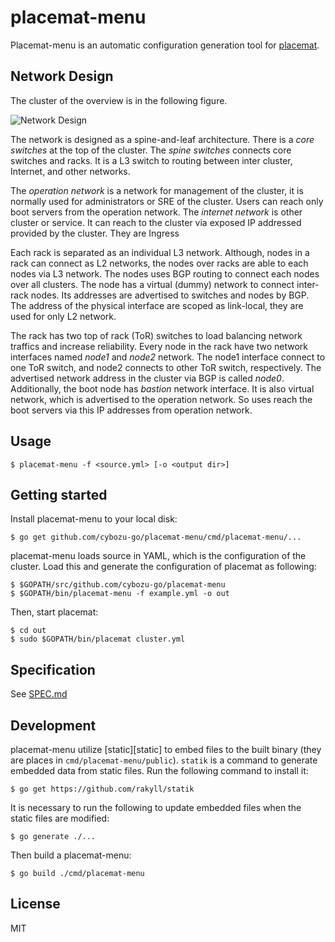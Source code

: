 # placemat-menu

Placemat-menu is an automatic configuration generation tool for [placemat][placemat].

## Network Design

The cluster of the overview is in the following figure.

![Network Design](http://www.plantuml.com/plantuml/png/hPF1IiGm48RlUOgX9pq4d3p1uYBePGNhJKH26tVBran9P-a-lcsIjIarwyLBwNp__y_03Ddqh1sVlbhXJCNQxbi3nIFr33TFbespXcyBq3qqiH9LIwSQYeVpLEiMHZQGEtgJEV_epvrncXkoi4iCr74wQ4lEG3aqN1syN8rrgfTTOnU6VWBujqMbbbTwyOhJrV7kWydXLJMRnQjP35bXgJQX6Ro9UoA6tKY4b59iI_-FQQ5yKQPAUL7Uasxu7zqkHmHPqs1bsFVqYI3kTurKHAxP7rY6EtlGca-M_gmX6bF9hdE2-aN0N0AJXChDM0gv1EOISSRSTT5kvchDSUN7cQibtnXRJ-_j6m00)


The network is designed as a spine-and-leaf architecture.  There is a *core
switches* at the top of the cluster.  The *spine switches* connects core
switches and racks.  It is a L3 switch to routing between inter cluster,
Internet, and other networks.  

The *operation network* is a network for management of the cluster, it is
normally used for administrators or SRE of the cluster.  Users can reach only
boot servers from the operation network.  The *internet network* is other
cluster or service.  It can reach to the cluster via exposed IP addressed
provided by the cluster.  They are Ingress

Each rack is separated as an individual L3 network.  Although, nodes in a rack
can connect as L2 networks, the nodes over racks are able to each nodes via L3
network.  The nodes uses BGP routing to connect each nodes over all clusters.
The node has a virtual (dummy) network to connect inter-rack nodes.  Its
addresses are advertised to switches and nodes by BGP.  The address of the
physical interface are scoped as link-local, they are used for only L2 network.

The rack has two top of rack (ToR) switches to load balancing network traffics
and increase reliability.  Every node in the rack have two network interfaces
named *node1* and *node2* network.  The node1 interface connect to one ToR
switch, and node2 connects to other ToR switch, respectively.  The advertised
network address in the cluster via BGP is called *node0*.  Additionally, the
boot node has *bastion* network interface.  It is also virtual network, which
is advertised to the operation network.  So uses reach the boot servers via
this IP addresses from operation network.

## Usage

    $ placemat-menu -f <source.yml> [-o <output dir>]

## Getting started

Install placemat-menu to your local disk:

    $ go get github.com/cybozu-go/placemat-menu/cmd/placemat-menu/...

placemat-menu loads source in YAML, which is the configuration of the cluster.
Load this and generate the configuration of placemat as following:

    $ $GOPATH/src/github.com/cybozu-go/placemat-menu
    $ $GOPATH/bin/placemat-menu -f example.yml -o out

Then, start placemat:

    $ cd out
    $ sudo $GOPATH/bin/placemat cluster.yml

## Specification

See [SPEC.md](SPEC.md)

## Development

placemat-menu utilize [static][static] to embed files to the built binary (they
are places in `cmd/placemat-menu/public`).  `statik` is a command to generate
embedded data from static files.  Run the following command to install it:

    $ go get https://github.com/rakyll/statik

It is necessary to run the following to update embedded files when the static
files are modified:

    $ go generate ./...

Then build a placemat-menu:

    $ go build ./cmd/placemat-menu

## License

MIT

[placemat]: https://github.com/cybozu-go/placemat
[statik]: https://github.com/rakyll/statik
